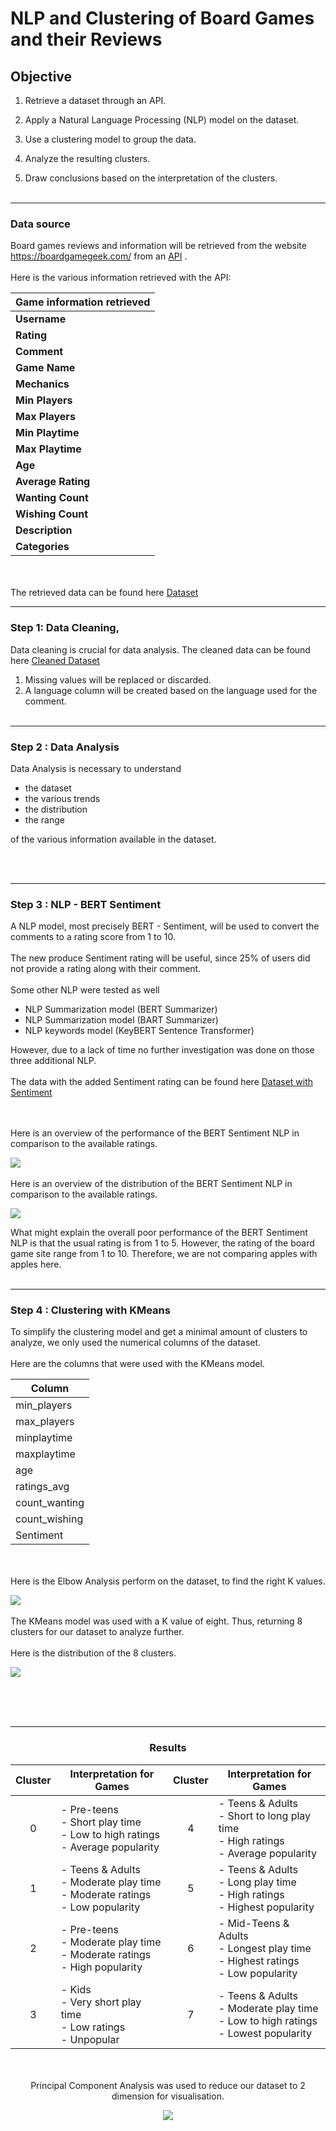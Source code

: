 # NLP and Clustering of Board Games and their Reviews 

## Objective

1. Retrieve a dataset through an API.

2. Apply a Natural Language Processing (NLP) model on the dataset.

3. Use a clustering model to group the data.

4. Analyze the resulting clusters.

5. Draw conclusions based on the interpretation of the clusters.
</br></br>
---
### Data source

Board games reviews and information will be retrieved from the website https://boardgamegeek.com/ from an [API](https://boardgamegeek.com/xmlapi) .
</br></br>
Here is the various information retrieved with the API:

| Game information retrieved      | 
|---------------|
| **Username** |
| **Rating** |
| **Comment**|
| **Game Name** | 
| **Mechanics** | 
| **Min Players** | 
| **Max Players** | 
| **Min Playtime** | 
| **Max Playtime** | 
| **Age** | 
| **Average Rating** | 
| **Wanting Count** | 
| **Wishing Count** | 
| **Description** | 
| **Categories** | 

</br></br>
The retrieved data can be found here [Dataset](data/games_comments.csv)

---
### Step 1: Data Cleaning,

Data cleaning is crucial for data analysis. The cleaned data can be found here [Cleaned Dataset](data/games_comments_clean.csv)

1. Missing values will be replaced or discarded.
2. A language column will be created based on the language used for the comment.
</br></br>

---
### Step 2 : Data Analysis

Data Analysis is necessary to understand 
   - the dataset
   - the various trends
   - the distribution
   - the range
     
of the various information available in the dataset.

</br></br>

---
### Step 3 : NLP - BERT Sentiment

A NLP model, most precisely BERT - Sentiment, will be used to convert the comments to a rating score from 1 to 10.
</br></br>
The new produce Sentiment rating will be useful, since 25% of users did not provide a rating along with their comment.
</br></br>
Some other NLP were tested as well
  - NLP Summarization model (BERT Summarizer)
  - NLP Summarization model (BART Summarizer)
  - NLP keywords model (KeyBERT Sentence Transformer)

However, due to a lack of time no further investigation was done on those three additional NLP.
</br></br>
The data with the added Sentiment rating can be found here [Dataset with Sentiment](data/games_comments_sentiment_summarized.csv) 

</br></br>
Here is an overview of the performance of the BERT Sentiment NLP in comparison to the available ratings.

![](graph/Class_report.png)
</br></br>
Here is an overview of the distribution of the BERT Sentiment NLP in comparison to the available ratings.

![](graph/SentimentvsRating.png)

What might explain the overall poor performance of the BERT Sentiment NLP is that the usual rating is from 1 to 5. However, the rating of the board game site range from 1 to 10. Therefore, we are not comparing apples with apples here.
</br></br>

---
### Step 4 : Clustering with KMeans

To simplify the clustering model and get a minimal amount of clusters to analyze, we only used the numerical columns of the dataset.
</br></br>
Here are the columns that were used with the KMeans model.

| Column       |
|--------------- |
| min_players    |
| max_players    |
| minplaytime    |
| maxplaytime    |
| age            |
| ratings_avg    |
| count_wanting  |
| count_wishing  |
| Sentiment      |

</br></br>
Here is the Elbow Analysis perform on the dataset, to find the right K values. 

![](graph/ElbowKmeans.png)
</br></br>
The KMeans model was used with a K value of eight. Thus, returning 8 clusters for our dataset to analyze further. 
</br></br>
Here is the distribution of the 8 clusters.

![](graph/Distribution_Cluster.png)


</br></br></br>
<center>

---
### Results


| Cluster | Interpretation for Games| Cluster | Interpretation for Games|
| :---------: |----------------| :---------: |----------------|
| 0       | - Pre-teens</br>- Short play time</br>- Low to high ratings</br>- Average popularity               | 4       | - Teens & Adults</br>- Short to long play time</br>- High ratings</br>- Average popularity                |
| 1       | - Teens & Adults </br>- Moderate play time</br>- Moderate ratings</br>- Low popularity                | 5       | - Teens & Adults</br>- Long play time</br>- High ratings</br>- Highest popularity                 |
| 2       | - Pre-teens</br>- Moderate play time</br>- Moderate ratings</br>- High popularity                | 6       | - Mid-Teens & Adults</br>- Longest play time</br>- Highest ratings</br>- Low popularity                |
| 3       | - Kids</br>- Very short play time</br>- Low ratings</br>- Unpopular                | 7       | - Teens & Adults</br>- Moderate play time</br>- Low to high ratings</br>- Lowest popularity                |

</br></br>
Principal Component Analysis was used to reduce our dataset to 2 dimension for visualisation.

![](graph/PCA_2d_comments.png)


</br></br>




    





